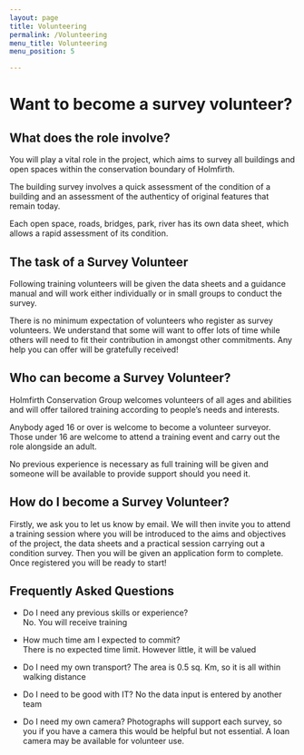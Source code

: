 ```yaml
---
layout: page
title: Volunteering
permalink: /Volunteering
menu_title: Volunteering
menu_position: 5

---
```


# Want to become a survey volunteer?

## What does the role involve?

You will play a vital role in the project, which aims to survey all buildings and open spaces within the conservation boundary of Holmfirth.  

The building survey involves a quick assessment of the condition of a building and an assessment of the authenticy of original features that remain today.

Each open space, roads, bridges, park, river has its own data sheet, which allows a rapid assessment of its condition.

## The task of a Survey Volunteer

Following training volunteers will be given the data sheets and a guidance manual and will work either individually or in small groups to conduct the survey. 

There is no minimum expectation of volunteers who register as survey volunteers. We understand that some will want to offer lots of time while others will need to fit their contribution in amongst other commitments. Any help you can offer will be gratefully received!

## Who can become a Survey Volunteer?

Holmfirth Conservation Group welcomes volunteers of all ages and abilities and will offer tailored training according to people’s needs and interests.

Anybody aged 16 or over is welcome to become a volunteer surveyor. Those under 16 are welcome to attend a training event and carry out the role alongside an adult.

No previous experience is necessary as full training will be given and someone will be available to provide support should you need it.

## How do I become a Survey Volunteer?

Firstly, we ask you to let us know by email.  We will then invite you to attend a training session where you will be introduced to the aims and objectives of the project, the data sheets and a practical session carrying out a condition survey.  Then you will be given an application form to complete.  Once registered you will be ready to start!

## Frequently Asked Questions

* Do I need any previous skills or experience?  
No.  You will receive training

* How much time am I expected to commit?  
There is no expected time limit.  However little, it will be valued

* Do I need my own transport?
The area is 0.5 sq. Km, so it is all within walking distance

* Do I need to be good with IT?
No the data input is entered by another team

* Do I need my own camera?
Photographs will support each survey, so you if you have a camera this would be helpful but not essential. A loan camera may be available for volunteer use. 
